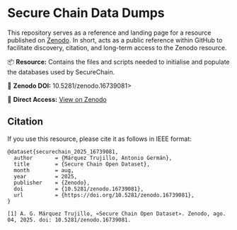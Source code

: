 # Secure Chain Data Dumps

This repository serves as a reference and landing page for a resource published on [Zenodo](https://zenodo.org/). In short, acts as a public reference within GitHub to facilitate discovery, citation, and long-term access to the Zenodo resource.

📦 **Resource:** Contains the files and scripts needed to initialise and populate the databases used by SecureChain.

🔗 **Zenodo DOI:** 10.5281/zenodo.16739081>

📁 **Direct Access:** [View on Zenodo](https://doi.org/10.5281/zenodo.16739081)

## Citation

If you use this resource, please cite it as follows in IEEE format:

```
@dataset{securechain_2025_16739081,
  author       = {Márquez Trujillo, Antonio Germán},
  title        = {Secure Chain Open Dataset},
  month        = aug,
  year         = 2025,
  publisher    = {Zenodo},
  doi          = {10.5281/zenodo.16739081},
  url          = {https://doi.org/10.5281/zenodo.16739081},
}

[1] A. G. Márquez Trujillo, «Secure Chain Open Dataset». Zenodo, ago. 04, 2025. doi: 10.5281/zenodo.16739081.
```
